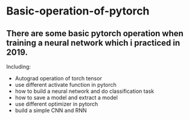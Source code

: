 # Basic-operation-of-pytorch
## There are some basic pytorch operation when training a neural network which i practiced in 2019.
Including:
+ Autograd operation of torch tensor
+ use different activate function in pytorch
+ how to build a neural network and do classification task
+ how to save a model and extract a model
+ use different optimizer in pytorch
+ build a simple CNN and RNN
